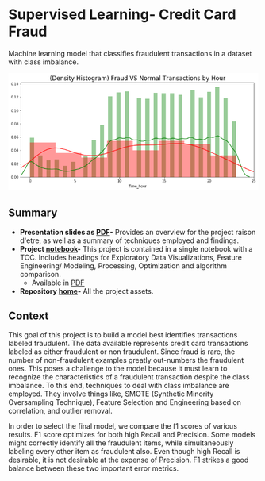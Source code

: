 # Supervised Learning- Credit Card Fraud

Machine learning model that classifies fraudulent transactions in a dataset with class imbalance.

![banner](Deliverables/output_19_0.png)



## Summary

- **Presentation slides as [PDF](https://miguelniblock.github.io/Supervised-Learning_Credit-Card-Fraud/Slides_Presentation/Slides.Supervised-Learning_Credit-Card-Fraud.pdf)-** Provides an overview for the project raison d'etre, as well as a summary of techniques employed and findings.
- **Project [notebook](https://miguelniblock.github.io/Supervised-Learning_Credit-Card-Fraud/docs/index.html)-** This project is contained in a single notebook with a TOC. Includes headings for Exploratory Data Visualizations, Feature Engineering/ Modeling, Processing, Optimization and algorithm comparison. 
    - Available in [PDF](https://miguelniblock.github.io/Supervised-Learning_Credit-Card-Fraud/Deliverables/Full.Supervised_Learning-Credit_Card_Fraud.pdf)
- **Repository [home](https://github.com/MiguelNiblock/Supervised-Learning_Credit-Card-Fraud/)-** All the project assets.

## Context

This goal of this project is to build a model best identifies transactions labeled fraudulent. The data available represents credit card transactions labeled as either fraudulent or non fraudulent. Since fraud is rare, the number of non-fraudulent examples greatly out-numbers the fraudulent ones. This poses a challenge to the model because it must learn to recognize the characteristics of a fraudulent transaction despite the class imbalance. To this end, techniques to deal with class imbalance are employed. They involve things like, SMOTE (Synthetic Minority Oversampling Technique), Feature Selection and Engineering based on correlation, and outlier removal.

In order to select the final model, we compare the f1 scores of various results. F1 score optimizes for both high Recall and Precision. Some models might correctly identify all the fraudulent items, while simultaneously labeling every other item as fraudulent also. Even though high Recall is desirable, it is not desirable at the expense of Precision. F1 strikes a good balance between these two important error metrics.